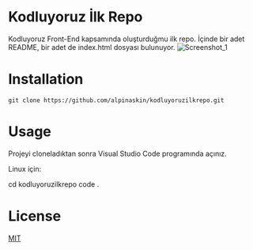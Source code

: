 # Kodluyoruz İlk Repo
Kodluyoruz Front-End kapsamında oluşturduğmu ilk repo. İçinde bir adet README, bir adet de index.html dosyası bulunuyor.
![Screenshot_1](https://user-images.githubusercontent.com/44949739/114700225-ee2bcd00-9d29-11eb-9baf-1e1b2c3bab4f.png)

# Installation
```
git clone https://github.com/alpinaskin/kodluyoruzilkrepo.git

```

# Usage
Projeyi cloneladıktan sonra Visual Studio Code programında açınız.

Linux için:

cd kodluyoruzilkrepo
code .

# License
[MIT](https://choosealicense.com/licenses/mit/)
